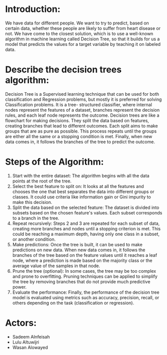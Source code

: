
# Introduction:

We have data for different people. We want to try to predict, based on certain data, whether these
people are likely to suffer from heart disease or not. We have come to the closest solution, which
is to use a well-known algorithm in machine learning called Decision Tree, so that it builds for us
a model that predicts the values for a target variable by teaching it on labeled data.


# Describe the decision trees algorithm:

Decision Tree is a Supervised learning technique that can be used for both classification and
Regression problems, but mostly it is preferred for solving Classification problems. It is a tree-
structured classifier, where internal nodes represent the features of a dataset, branches represent
the decision rules, and each leaf node represents the outcome.
Decision trees are like a flowchart for making decisions. They split the data based on features,
creating branches that lead to different outcomes. Each split aims to make groups that are as pure
as possible. This process repeats until the groups are either all the same or a stopping condition is
met. Finally, when new data comes in, it follows the branches of the tree to predict the outcome.


# Steps of the Algorithm:

1. Start with the entire dataset: The algorithm begins with all the data points at the root of the
tree.
2. Select the best feature to split on: It looks at all the features and chooses the one that best
separates the data into different groups or classes. It could use criteria like information gain
or Gini impurity to make this decision.
3. Split the data based on the selected feature: The dataset is divided into subsets based on the
chosen feature's values. Each subset corresponds to a branch in the tree.
4. Repeat recursively: Steps 2 and 3 are repeated for each subset of data, creating more
branches and nodes until a stopping criterion is met. This could be reaching a maximum
depth, having only one class in a subset, or another condition.
5. Make predictions: Once the tree is built, it can be used to make predictions on new data.
When new data comes in, it follows the branches of the tree based on the feature values until 
it reaches a leaf node, where a prediction is made based on the majority class or the average
value of the samples in that node.
6. Prune the tree (optional): In some cases, the tree may be too complex and prone to
overfitting. Pruning techniques can be applied to simplify the tree by removing branches that
do not provide much predictive power.
7. Evaluate the performance: Finally, the performance of the decision tree model is evaluated
using metrics such as accuracy, precision, recall, or others depending on the task
(classification or regression).

# Actors: 

- Sadeem Alnfeisah
- Lulu Altuwijri
- Wasan Alowayed
